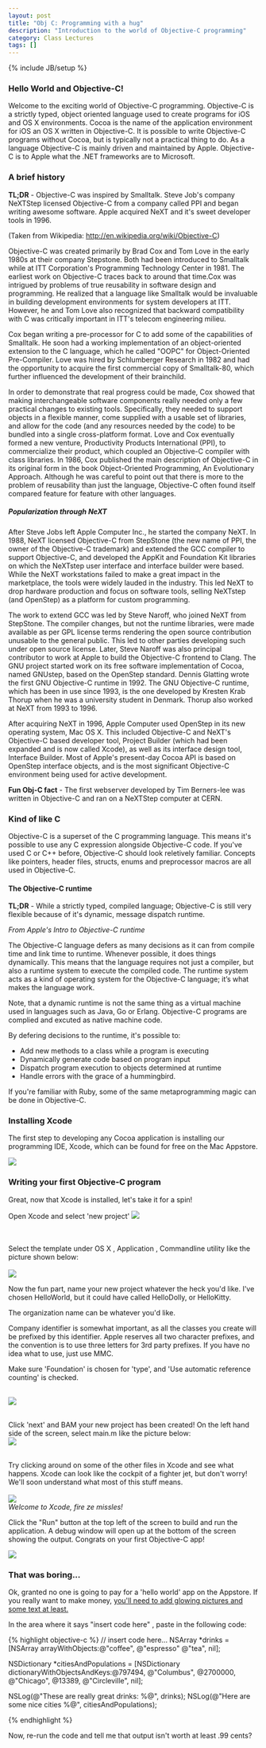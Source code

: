 ```yaml
---
layout: post
title: "Obj C: Programming with a hug"
description: "Introduction to the world of Objective-C programming"
category: Class Lectures 
tags: []
---
```

{% include JB/setup %}

### Hello World and Objective-C!
Welcome to the exciting world of Objective-C programming. Objective-C is a strictly typed, object oriented language used to create
programs for iOS and OS X environments. Cocoa is the name of the application environment for iOS an OS X written in Objective-C. It is possible to write Objective-C programs without Cocoa, but is typically not a practical thing to do. As a language Objective-C is mainly driven and maintained by Apple. Objective-C is to Apple what the .NET frameworks are to Microsoft.


### A brief history

**TL;DR** - Objective-C was inspired by Smalltalk. Steve Job's company NeXTStep
licensed Objective-C from a company called PPI and began writing awesome software. Apple acquired NeXT
and it's sweet developer tools in 1996. 

(Taken from Wikipedia: http://en.wikipedia.org/wiki/Objective-C)

Objective-C was created primarily by Brad Cox and Tom Love in the early 1980s at their company Stepstone. Both had been introduced to Smalltalk while at ITT Corporation's Programming Technology Center in 1981. The earliest work on Objective-C traces back to around that time.Cox was intrigued by problems of true reusability in software design and programming. He realized that a language like Smalltalk would be invaluable in building development environments for system developers at ITT. However, he and Tom Love also recognized that backward compatibility with C was critically important in ITT's telecom engineering milieu.

Cox began writing a pre-processor for C to add some of the capabilities of Smalltalk. He soon had a working implementation of an object-oriented extension to the C language, which he called "OOPC" for Object-Oriented Pre-Compiler. Love was hired by Schlumberger Research in 1982 and had the opportunity to acquire the first commercial copy of Smalltalk-80, which further influenced the development of their brainchild.

In order to demonstrate that real progress could be made, Cox showed that making interchangeable software components really needed only a few practical changes to existing tools. Specifically, they needed to support objects in a flexible manner, come supplied with a usable set of libraries, and allow for the code (and any resources needed by the code) to be bundled into a single cross-platform format.
Love and Cox eventually formed a new venture, Productivity Products International (PPI), to commercialize their product, which coupled an Objective-C compiler with class libraries. In 1986, Cox published the main description of Objective-C in its original form in the book Object-Oriented Programming, An Evolutionary Approach. Although he was careful to point out that there is more to the problem of reusability than just the language, Objective-C often found itself compared feature for feature with other languages.

##### Popularization through NeXT
After Steve Jobs left Apple Computer Inc., he started the company NeXT. In 1988, NeXT licensed Objective-C from StepStone (the new name of PPI, the owner of the Objective-C trademark) and extended the GCC compiler to support Objective-C, and developed the AppKit and Foundation Kit libraries on which the NeXTstep user interface and interface builder were based. While the NeXT workstations failed to make a great impact in the marketplace, the tools were widely lauded in the industry. This led NeXT to drop hardware production and focus on software tools, selling NeXTstep (and OpenStep) as a platform for custom programming.

The work to extend GCC was led by Steve Naroff, who joined NeXT from StepStone. The compiler changes, but not the runtime libraries, were made available as per GPL license terms rendering the open source contribution unusable to the general public. This led to other parties developing such under open source license. Later, Steve Naroff was also principal contributor to work at Apple to build the Objective-C frontend to Clang.
The GNU project started work on its free software implementation of Cocoa, named GNUstep, based on the OpenStep standard. Dennis Glatting wrote the first GNU Objective-C runtime in 1992. The GNU Objective-C runtime, which has been in use since 1993, is the one developed by Kresten Krab Thorup when he was a university student in Denmark. Thorup also worked at NeXT from 1993 to 1996.

After acquiring NeXT in 1996, Apple Computer used OpenStep in its new operating system, Mac OS X. This included Objective-C and NeXT's Objective-C based developer tool, Project Builder (which had been expanded and is now called Xcode), as well as its interface design tool, Interface Builder. Most of Apple's present-day Cocoa API is based on OpenStep interface objects, and is the most significant Objective-C environment being used for active development.

**Fun Obj-C fact** - The first webserver developed by Tim Berners-lee was written
in Objective-C and ran on a NeXTStep computer at CERN.

### Kind of like C
Objective-C is a superset of the C programming language. This means it's possible to use any C expression alongside Objective-C code. If you've used C or C++ before, Objective-C should look reletively familiar. Concepts like pointers, header files, structs, enums and preprocessor macros are all used in Objective-C.

#### The Objective-C runtime
**TL;DR** - While a strictly typed, compiled language; Objective-C is still
very flexible because of it's dynamic, message dispatch runtime.

*From Apple's Intro to Objective-C runtime*

The Objective-C language defers as many decisions as it can from compile time and link time to runtime. Whenever possible, it does things dynamically. This means that the language requires not just a compiler, but also a runtime system to execute the compiled code. The runtime system acts as a kind of operating system for the Objective-C language; it’s what makes the language work.

Note, that a dynamic runtime is not the same thing as a virtual machine used in
languages such as Java, Go or Erlang. Objective-C programs are complied and
excuted as native machine code.

By defering decisions to the runtime, it's possible to:
- Add new methods to a class while a program is executing
- Dynamically generate code based on program input
- Dispatch program execution to objects determined at runtime
- Handle errors with the grace of a hummingbird.

If you're familiar with Ruby, some of the same metaprogramming magic can be
done in Objective-C.

### Installing Xcode
The first step to developing any Cocoa application is installing our
programming IDE, Xcode, which can be found for free on the Mac Appstore.

![]({{BASEPATH}}images/Lecture1/xcode-install.png)


### Writing your first Objective-C program

Great, now that Xcode is installed, let's take it for a spin!

Open Xcode and select 'new project'
![]({{BASEPATH}}images/Lecture1/new-xcode-proj.png)  
<br><br>

Select the template under OS X , Application , Commandline utility like the
picture shown below:  
<br>
![]({{BASEPATH}}images/Lecture1/xcode-choose-template.png)

Now the fun part, name your new project whatever the heck you'd like. I've
chosen HelloWorld, but it could have called HelloDolly, or HelloKitty.

The organization name can be whatever you'd like.

Company identifier is somewhat important, as all the classes you create will be
prefixed by this identifier. Apple reserves all two character prefixes, and the
convention is to use three letters for 3rd party prefixes. If you have no idea
what to use, just use MMC.

Make sure 'Foundation' is chosen for 'type', and 'Use automatic reference
counting' is checked.  
<br>

![]({{BASEPATH}}images/Lecture1/name-project.png)  
<br>

Click 'next' and BAM your new project has been created! On the left hand side of the screen, select main.m like the picture below:
<br>
![]({{BASEPATH}}images/Lecture1/xcode-code-start.png)
<br>
<br>

Try clicking around on some of the other files in Xcode and see what happens.
Xcode can look like the cockpit of a fighter jet, but don't worry! We'll soon
understand what most of this stuff means. 
<br>
<br>
![]({{BASEPATH}}images/Lecture1/jet.png)<br>
*Welcome to Xcode, fire ze missles!*

Click the "Run" button at the top left of the screen to build and run the
application. A debug window will open up at the bottom of the screen showing
the output. Congrats on your first Objective-C app!

![]({{BASEPATH}}images/Lecture1/hello.png)<br>

### That was boring...
Ok, granted no one is going to pay for a 'hello world' app on the Appstore. If
you really want to make money, [you'll need to add glowing pictures and some
text at least.](http://en.wikipedia.org/wiki/I_Am_Rich)

In the area where it says "insert code here" , paste in the following code:

{% highlight objective-c %}
// insert code here...
NSArray *drinks = [NSArray arrayWithObjects:@"coffee", @"espresso" @"tea", nil];

NSDictionary *citiesAndPopulations = [NSDictionary dictionaryWithObjectsAndKeys:@797494, @"Columbus", @2700000, @"Chicago", @13389, @"Circleville", nil];

NSLog(@"These are really great drinks: %@", drinks);
NSLog(@"Here are some nice cities %@", citiesAndPopulations);

{% endhighlight %}

Now, re-run the code and tell me that output isn't worth at least .99 cents?
